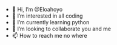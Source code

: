 - 👋 Hi, I’m @Eloahoyo
- 👀 I’m interested in all coding
- 🌱 I’m currently learning python
- 💞️ I’m looking to collaborate you and me
- 📫 How to reach me no where

<!---
Elidoes/Elidoes is a ✨ special ✨ repository because its `README.md` (this file) appears on your GitHub profile.
You can click the Preview link to take a look at your changes.
--->
